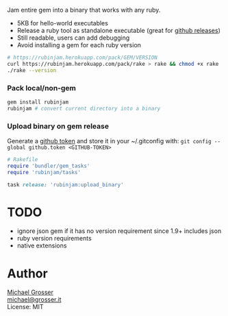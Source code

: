Jam entire gem into a binary that works with any ruby.

 - 5KB for hello-world executables
 - Release a ruby tool as standalone executable (great for [github releases](https://github.com/grosser/git-autobisect/commit/1850359b60f4119a2e2a27797fac4e7659ddcfdc))
 - Still readable, users can add debugging
 - Avoid installing a gem for each ruby version

```Bash
# https://rubinjam.herokuapp.com/pack/GEM/VERSION
curl https://rubinjam.herokuapp.com/pack/rake > rake && chmod +x rake
./rake --version
```

### Pack local/non-gem

```Bash
gem install rubinjam
rubinjam # convert current directory into a binary
```

### Upload binary on gem release

Generate a [github token](https://github.com/settings/tokens/new) and store it in your ~/.gitconfig with:
`git config --global github.token <GITHUB-TOKEN>`

```ruby
# Rakefile
require 'bundler/gem_tasks'
require 'rubinjam/tasks'

task release: 'rubinjam:upload_binary'
```

# TODO
 - ignore json gem if it has no version requirement since 1.9+ includes json
 - ruby version requirements
 - native extensions

Author
======
[Michael Grosser](http://grosser.it)<br/>
michael@grosser.it<br/>
License: MIT<br/>

